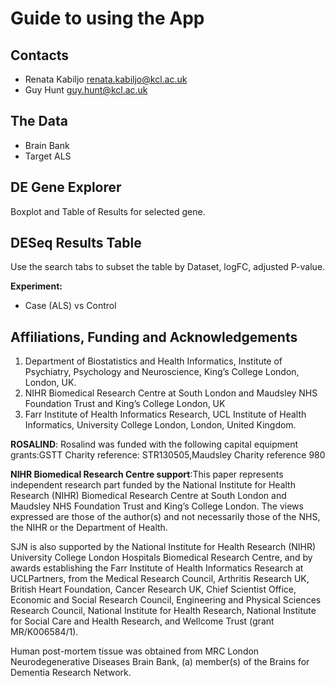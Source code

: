 # Guide to using the App

## Contacts

- Renata Kabiljo <renata.kabiljo@kcl.ac.uk>
- Guy Hunt <guy.hunt@kcl.ac.uk>

## The Data

- Brain Bank
- Target ALS

## DE Gene Explorer

Boxplot and Table of Results for selected gene.

## DESeq Results Table

Use the search tabs to subset the table by Dataset, logFC, adjusted P-value.

**Experiment:**

- Case (ALS) vs Control

## Affiliations, Funding and Acknowledgements

1. Department of Biostatistics and Health Informatics, Institute of Psychiatry, Psychology and Neuroscience, King’s College London, London, UK.
2. NIHR Biomedical Research Centre at South London and Maudsley NHS Foundation Trust and King’s College London, UK
3. Farr Institute of Health Informatics Research, UCL Institute of Health Informatics, University College London, London, United Kingdom.

**ROSALIND**: Rosalind was funded with the following capital equipment grants:GSTT Charity reference: STR130505,Maudsley Charity reference  980

**NIHR Biomedical Research Centre support**:This paper represents independent research part funded by the National Institute for Health Research (NIHR) Biomedical Research Centre at South London and Maudsley NHS Foundation Trust and King’s College London. The views expressed are those of the author(s) and not necessarily those of the NHS, the NIHR or the Department of Health.

SJN is also supported by the National Institute for Health Research (NIHR) University College London Hospitals Biomedical Research Centre, and by awards establishing the Farr Institute of Health Informatics Research at UCLPartners, from the Medical Research Council, Arthritis Research UK, British Heart Foundation, Cancer Research UK, Chief Scientist Office, Economic and Social Research Council, Engineering and Physical Sciences Research Council, National Institute for Health Research, National Institute for Social Care and Health Research, and Wellcome Trust (grant MR/K006584/1).

Human post-mortem tissue was obtained from MRC London Neurodegenerative Diseases Brain Bank, (a) member(s) of the Brains for Dementia Research Network.
